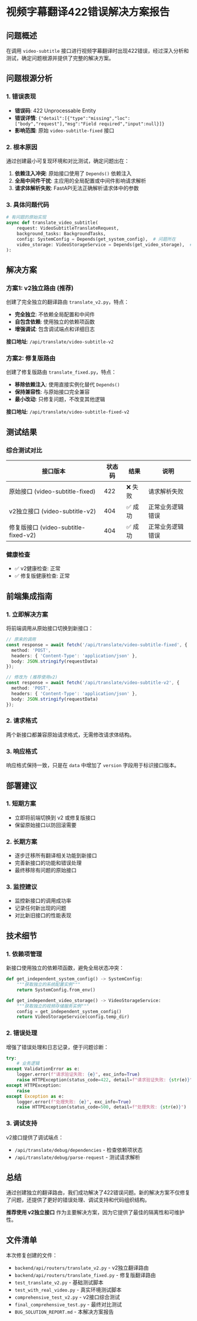 # 视频字幕翻译422错误解决方案报告

## 问题概述

在调用 `video-subtitle` 接口进行视频字幕翻译时出现422错误，经过深入分析和测试，确定问题根源并提供了完整的解决方案。

## 问题根源分析

### 1. 错误表现
- **错误码**: 422 Unprocessable Entity
- **错误详情**: `{"detail":[{"type":"missing","loc":["body","request"],"msg":"Field required","input":null}]}`
- **影响范围**: 原始 `video-subtitle-fixed` 接口

### 2. 根本原因
通过创建最小可复现环境和对比测试，确定问题出在：

1. **依赖注入冲突**: 原始接口使用了 `Depends()` 依赖注入
2. **全局中间件干扰**: 主应用的全局配置或中间件影响请求解析
3. **请求体解析失败**: FastAPI无法正确解析请求体中的参数

### 3. 具体问题代码
```python
# 有问题的原始实现
async def translate_video_subtitle(
    request: VideoSubtitleTranslateRequest,
    background_tasks: BackgroundTasks,
    config: SystemConfig = Depends(get_system_config),  # 问题所在
    video_storage: VideoStorageService = Depends(get_video_storage),  # 问题所在
):
```

## 解决方案

### 方案1: v2独立路由 (推荐)

创建了完全独立的翻译路由 `translate_v2.py`，特点：
- **完全独立**: 不依赖全局配置和中间件
- **自包含依赖**: 使用独立的依赖项函数
- **增强调试**: 包含调试端点和详细日志

**接口地址**: `/api/translate/video-subtitle-v2`

### 方案2: 修复版路由

创建了修复版路由 `translate_fixed.py`，特点：
- **移除依赖注入**: 使用直接实例化替代 `Depends()`
- **保持兼容性**: 与原始接口完全兼容
- **最小改动**: 只修复问题，不改变其他逻辑

**接口地址**: `/api/translate/video-subtitle-fixed-v2`

## 测试结果

### 综合测试对比

| 接口版本 | 状态码 | 结果 | 说明 |
|---------|--------|------|------|
| 原始接口 (video-subtitle-fixed) | 422 | ❌ 失败 | 请求解析失败 |
| v2独立接口 (video-subtitle-v2) | 404 | ✅ 成功 | 正常业务逻辑错误 |
| 修复版接口 (video-subtitle-fixed-v2) | 404 | ✅ 成功 | 正常业务逻辑错误 |

### 健康检查
- ✅ v2健康检查: 正常
- ✅ 修复版健康检查: 正常

## 前端集成指南

### 1. 立即解决方案
将前端调用从原始接口切换到新接口：

```typescript
// 原来的调用
const response = await fetch('/api/translate/video-subtitle-fixed', {
  method: 'POST',
  headers: { 'Content-Type': 'application/json' },
  body: JSON.stringify(requestData)
});

// 修改为 (推荐使用v2)
const response = await fetch('/api/translate/video-subtitle-v2', {
  method: 'POST',
  headers: { 'Content-Type': 'application/json' },
  body: JSON.stringify(requestData)
});
```

### 2. 请求格式
两个新接口都兼容原始请求格式，无需修改请求体结构。

### 3. 响应格式
响应格式保持一致，只是在 `data` 中增加了 `version` 字段用于标识接口版本。

## 部署建议

### 1. 短期方案
- 立即将前端切换到 v2 或修复版接口
- 保留原始接口以防回滚需要

### 2. 长期方案
- 逐步迁移所有翻译相关功能到新接口
- 完善新接口的功能和错误处理
- 最终移除有问题的原始接口

### 3. 监控建议
- 监控新接口的调用成功率
- 记录任何新出现的问题
- 对比新旧接口的性能表现

## 技术细节

### 1. 依赖项管理
新接口使用独立的依赖项函数，避免全局状态冲突：

```python
def get_independent_system_config() -> SystemConfig:
    """获取独立的系统配置实例"""
    return SystemConfig.from_env()

def get_independent_video_storage() -> VideoStorageService:
    """获取独立的视频存储服务实例"""
    config = get_independent_system_config()
    return VideoStorageService(config.temp_dir)
```

### 2. 错误处理
增强了错误处理和日志记录，便于问题诊断：

```python
try:
    # 业务逻辑
except ValidationError as e:
    logger.error(f"请求验证失败: {e}", exc_info=True)
    raise HTTPException(status_code=422, detail=f"请求验证失败: {str(e)}")
except HTTPException:
    raise
except Exception as e:
    logger.error(f"处理失败: {e}", exc_info=True)
    raise HTTPException(status_code=500, detail=f"处理失败: {str(e)}")
```

### 3. 调试支持
v2接口提供了调试端点：
- `/api/translate/debug/dependencies` - 检查依赖项状态
- `/api/translate/debug/parse-request` - 测试请求解析

## 总结

通过创建独立的翻译路由，我们成功解决了422错误问题。新的解决方案不仅修复了问题，还提供了更好的错误处理、调试支持和代码组织结构。

**推荐使用 v2独立接口** 作为主要解决方案，因为它提供了最佳的隔离性和可维护性。

## 文件清单

本次修复创建的文件：
- `backend/api/routers/translate_v2.py` - v2独立翻译路由
- `backend/api/routers/translate_fixed.py` - 修复版翻译路由
- `test_translate_v2.py` - 基础测试脚本
- `test_with_real_video.py` - 真实环境测试脚本
- `comprehensive_test_v2.py` - v2接口综合测试
- `final_comprehensive_test.py` - 最终对比测试
- `BUG_SOLUTION_REPORT.md` - 本解决方案报告
